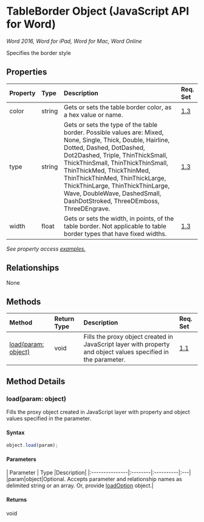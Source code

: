 # TableBorder Object (JavaScript API for Word)

_Word 2016, Word for iPad, Word for Mac, Word Online_

Specifies the border style

## Properties

| Property	   | Type	|Description| Req. Set|
|:---------------|:--------|:----------|:----|
|color|string|Gets or sets the table border color, as a hex value or name.|[1.3](../requirement-sets/word-api-requirement.md)|
|type|string|Gets or sets the type of the table border. Possible values are: Mixed, None, Single, Thick, Double, Hairline, Dotted, Dashed, DotDashed, Dot2Dashed, Triple, ThinThickSmall, ThickThinSmall, ThinThickThinSmall, ThinThickMed, ThickThinMed, ThinThickThinMed, ThinThickLarge, ThickThinLarge, ThinThickThinLarge, Wave, DoubleWave, DashedSmall, DashDotStroked, ThreeDEmboss, ThreeDEngrave.|[1.3](../requirement-sets/word-api-requirement.md)|
|width|float|Gets or sets the width, in points, of the table border. Not applicable to table border types that have fixed widths.|[1.3](../requirement-sets/word-api-requirement.md)|

_See property access [examples.](#property-access-examples)_

## Relationships
None


## Methods

| Method		   | Return Type	|Description| Req. Set|
|:---------------|:--------|:----------|:----|
|[load(param: object)](#loadparam-object)|void|Fills the proxy object created in JavaScript layer with property and object values specified in the parameter.|[1.1](../requirement-sets/word-api-requirement.md)|

## Method Details


### load(param: object)
Fills the proxy object created in JavaScript layer with property and object values specified in the parameter.

#### Syntax
```js
object.load(param);
```

#### Parameters
| Parameter	   | Type	|Description|
|:---------------|:--------|:----------|:---|
|param|object|Optional. Accepts parameter and relationship names as delimited string or an array. Or, provide [loadOption](loadoption.md) object.|

#### Returns
void
